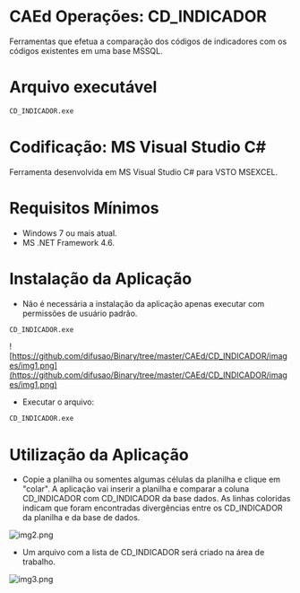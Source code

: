 # CAEd Operações: CD_INDICADOR

Ferramentas que efetua a comparação dos códigos de indicadores com os códigos existentes em uma base MSSQL.

# Arquivo executável

```sh
CD_INDICADOR.exe
```

# Codificação: MS Visual Studio C# 

Ferramenta desenvolvida em MS Visual Studio C# para VSTO MSEXCEL.

# Requisitos Mínimos

- Windows 7 ou mais atual.
- MS .NET Framework 4.6.

# Instalação da Aplicação

- Não é necessária a instalação da aplicação apenas executar com permissões de usuário padrão.

```sh
CD_INDICADOR.exe
```

![https://github.com/difusao/Binary/tree/master/CAEd/CD_INDICADOR/images/img1.png](https://github.com/difusao/Binary/tree/master/CAEd/CD_INDICADOR/images/img1.png)

- Executar o arquivo:

```sh
CD_INDICADOR.exe
```

# Utilização da Aplicação

- Copie a planilha ou somentes algumas células da planilha e clique em "colar". A aplicação vai inserir a planilha e comparar a coluna CD_INDICADOR com CD_INDICADOR da base dados.
As linhas coloridas indicam que foram encontradas divergências entre os CD_INDICADOR da planilha e da base de dados.

![img2.png](https://github.com/difusao/Binary/tree/master/CAEd/CD_INDICADOR/images/img2.png)

- Um arquivo com a lista de CD_INDICADOR será criado na área de trabalho.

![img3.png](https://github.com/difusao/Binary/tree/master/CAEd/CD_INDICADOR/images/img3.png)




